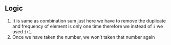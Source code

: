 ## Logic 
1. It is same as combination sum just here we have to remove the duplicate and frequency of element is only one time therefore we instead of `i` we used `i+1`.
2. Once we have taken the number, we won’t taken that number again
